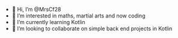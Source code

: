- 👋 Hi, I’m @MrsCf28
- 👀 I’m interested in maths, martial arts and now coding
- 🌱 I’m currently learning Kotlin
- 💞️ I’m looking to collaborate on simple back end projects in Kotlin

<!---
MrsCf28/MrsCf28 is a ✨ special ✨ repository because its `README.md` (this file) appears on your GitHub profile.
You can click the Preview link to take a look at your changes.
--->
